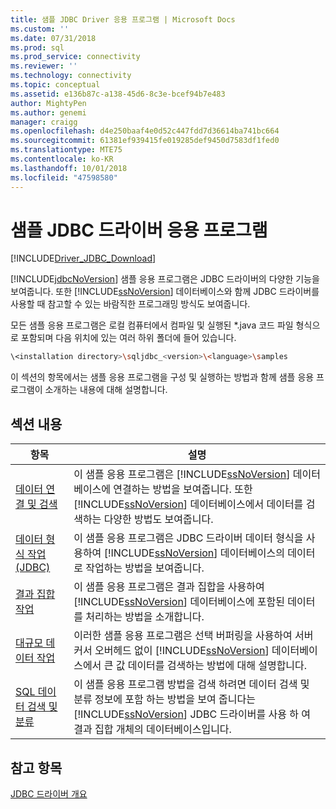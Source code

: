 ```yaml
---
title: 샘플 JDBC Driver 응용 프로그램 | Microsoft Docs
ms.custom: ''
ms.date: 07/31/2018
ms.prod: sql
ms.prod_service: connectivity
ms.reviewer: ''
ms.technology: connectivity
ms.topic: conceptual
ms.assetid: e136b87c-a138-45d6-8c3e-bcef94b7e483
author: MightyPen
ms.author: genemi
manager: craigg
ms.openlocfilehash: d4e250baaf4e0d52c447fdd7d36614ba741bc664
ms.sourcegitcommit: 61381ef939415fe019285def9450d7583df1fed0
ms.translationtype: MTE75
ms.contentlocale: ko-KR
ms.lasthandoff: 10/01/2018
ms.locfileid: "47598580"
---
```

# <a name="sample-jdbc-driver-applications"></a>샘플 JDBC 드라이버 응용 프로그램

[!INCLUDE[Driver_JDBC_Download](../../../includes/driver_jdbc_download.md)]

[!INCLUDE[jdbcNoVersion](../../../includes/jdbcnoversion_md.md)] 샘플 응용 프로그램은 JDBC 드라이버의 다양한 기능을 보여줍니다. 또한 [!INCLUDE[ssNoVersion](../../../includes/ssnoversion-md.md)] 데이터베이스와 함께 JDBC 드라이버를 사용할 때 참고할 수 있는 바람직한 프로그래밍 방식도 보여줍니다.  
  
모든 샘플 응용 프로그램은 로컬 컴퓨터에서 컴파일 및 실행된 *.java 코드 파일 형식으로 포함되며 다음 위치에 있는 여러 하위 폴더에 들어 있습니다.  

```bash
\<installation directory>\sqljdbc_<version>\<language>\samples  
```

 이 섹션의 항목에서는 샘플 응용 프로그램을 구성 및 실행하는 방법과 함께 샘플 응용 프로그램이 소개하는 내용에 대해 설명합니다.  
  
## <a name="in-this-section"></a>섹션 내용  
  
| 항목                                                                                                                  | 설명                                                                                                                                                                                                                                                                   |
| ---------------------------------------------------------------------------------------------------------------------- | ----------------------------------------------------------------------------------------------------------------------------------------------------------------------------------------------------------------------------------------------------------------------------- |
| [데이터 연결 및 검색](../../../connect/jdbc/code-samples/connecting-and-retrieving-data.md)                              | 이 샘플 응용 프로그램은 [!INCLUDE[ssNoVersion](../../../includes/ssnoversion-md.md)] 데이터베이스에 연결하는 방법을 보여줍니다. 또한 [!INCLUDE[ssNoVersion](../../../includes/ssnoversion-md.md)] 데이터베이스에서 데이터를 검색하는 다양한 방법도 보여줍니다. |
| [데이터 형식 작업 &#40;JDBC&#41;](../../../connect/jdbc/code-samples/working-with-data-types-jdbc.md)                        | 이 샘플 응용 프로그램은 JDBC 드라이버 데이터 형식을 사용하여 [!INCLUDE[ssNoVersion](../../../includes/ssnoversion-md.md)] 데이터베이스의 데이터로 작업하는 방법을 보여줍니다.                                                                                              |
| [결과 집합 작업](../../../connect/jdbc/code-samples/working-with-result-sets.md)                                          | 이 샘플 응용 프로그램은 결과 집합을 사용하여 [!INCLUDE[ssNoVersion](../../../includes/ssnoversion-md.md)] 데이터베이스에 포함된 데이터를 처리하는 방법을 소개합니다.                                                                                                            |
| [대규모 데이터 작업](../../../connect/jdbc/code-samples/working-with-large-data.md)                                            | 이러한 샘플 응용 프로그램은 선택 버퍼링을 사용하여 서버 커서 오버헤드 없이 [!INCLUDE[ssNoVersion](../../../includes/ssnoversion-md.md)] 데이터베이스에서 큰 값 데이터를 검색하는 방법에 대해 설명합니다.                                                         |
| [SQL 데이터 검색 및 분류](../../jdbc/code-samples/data-discovery-and-classification-sample.md) | 이 샘플 응용 프로그램 방법을 검색 하려면 데이터 검색 및 분류 정보에 포함 하는 방법을 보여 줍니다는 [!INCLUDE[ssNoVersion](../../../includes/ssnoversion-md.md)] JDBC 드라이버를 사용 하 여 결과 집합 개체의 데이터베이스입니다.                                            |
  
## <a name="see-also"></a>참고 항목

[JDBC 드라이버 개요](../../../connect/jdbc/overview-of-the-jdbc-driver.md)
